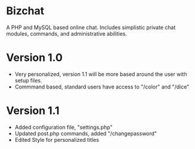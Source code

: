 # Bizchat
A PHP and MySQL based online chat. Includes simplistic private chat modules, commands, and administrative abilities.

# Version 1.0
* Very personalized, version 1.1 will be more based around the user with setup files.
* Commmand based, standard users have access to "/color" and "/dice"

# Version 1.1
* Added configuration file, "settings.php"
* Updated post.php commands, added "/changepassword"
* Edited Style for personalized titles
